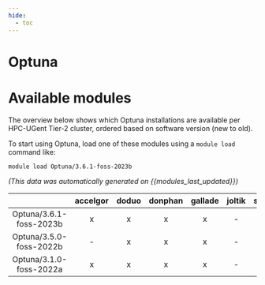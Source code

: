 ```yaml
---
hide:
  - toc
---
```


Optuna
======

# Available modules


The overview below shows which Optuna installations are available per HPC-UGent Tier-2 cluster, ordered based on software version (new to old).

To start using Optuna, load one of these modules using a `module load` command like:

```shell
module load Optuna/3.6.1-foss-2023b
```

*(This data was automatically generated on {{modules_last_updated}})*  

| |accelgor|doduo|donphan|gallade|joltik|shinx|skitty|
| :---: | :---: | :---: | :---: | :---: | :---: | :---: | :---: |
|Optuna/3.6.1-foss-2023b|x|x|x|x|-|x|x|
|Optuna/3.5.0-foss-2022b|-|x|x|x|-|-|-|
|Optuna/3.1.0-foss-2022a|x|x|x|x|-|-|-|
